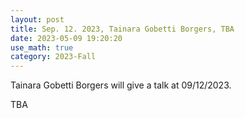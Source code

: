 ```yaml
---
layout: post
title: Sep. 12. 2023, Tainara Gobetti Borgers, TBA
date: 2023-05-09 19:20:20 
use_math: true
category: 2023-Fall
---
```

 
Tainara Gobetti Borgers will give a talk at 09/12/2023. 

<div>
TBA
</div>
